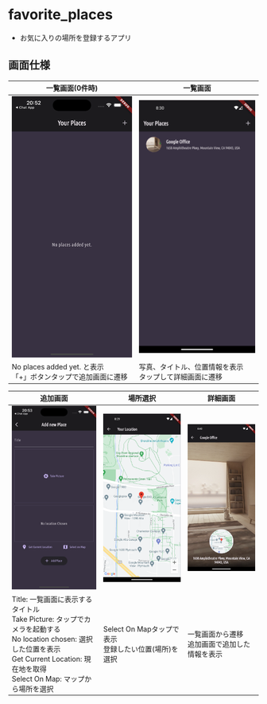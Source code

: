 # favorite_places
- お気に入りの場所を登録するアプリ

## 画面仕様
一覧画面(0件時) | 一覧画面
--- | ---
![一覧画面](docs/places_screen_1.png) | ![一覧画面](docs/places_screen_2.png)
No places added yet. と表示<br/>「+」ボタンタップで追加画面に遷移 | 写真、タイトル、位置情報を表示<br/>タップして詳細画面に遷移

追加画面 | 場所選択 | 詳細画面
--- | --- | ---
![追加画面](docs/add_place_screen.png) | ![場所選択](docs/select_on_map.png) | ![詳細画面](docs/place_detail_screen.png)
Title: 一覧画面に表示するタイトル<br/>Take Picture: タップでカメラを起動する<br/>No location chosen: 選択した位置を表示<br/>Get Current Location: 現在地を取得<br/>Select On Map: マップから場所を選択 | Select On Mapタップで表示<br/>登録したい位置(場所)を選択 |  一覧画面から遷移<br/>追加画面で追加した情報を表示
